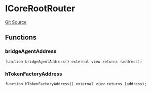 # ICoreRootRouter
[Git Source](https://github.com/Maia-DAO/test-env-V2/blob/84b5f9e8695c91ddb02f27bb3dfb1c652f55ced4/ulysses-omnichain/interfaces/IRootPort.sol)


## Functions
### bridgeAgentAddress


```solidity
function bridgeAgentAddress() external view returns (address);
```

### hTokenFactoryAddress


```solidity
function hTokenFactoryAddress() external view returns (address);
```

